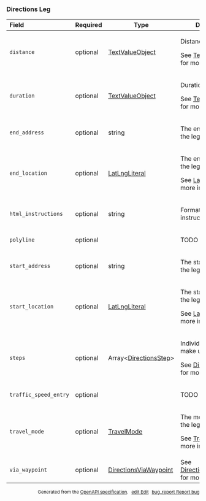 <!--- This is a generated file, do not edit! -->
<!--- [START maps_http_schema_directionsleg] -->
<h3 class="schema-object" id="DirectionsLeg">Directions Leg</h3>

| Field                 | Required | Type                                                                    | Description                                                                                                                                                        |
| :-------------------- | -------- | ----------------------------------------------------------------------- | ------------------------------------------------------------------------------------------------------------------------------------------------------------------ |
| `distance`            | optional | [TextValueObject](#TextValueObject "TextValueObject")                   | <div class="ref-property-description"><p>Distance of the leg.</p><p>See <a href="#TextValueObject">TextValueObject</a> for more information.</div>                 |
| `duration`            | optional | [TextValueObject](#TextValueObject "TextValueObject")                   | <div class="ref-property-description"><p>Duration of the leg.</p><p>See <a href="#TextValueObject">TextValueObject</a> for more information.</div>                 |
| `end_address`         | optional | string                                                                  | <div class="nonref-property-description"><p>The end address of the leg.</p></div>                                                                                  |
| `end_location`        | optional | [LatLngLiteral](#LatLngLiteral "LatLngLiteral")                         | <div class="ref-property-description"><p>The end location of the leg.</p><p>See <a href="#LatLngLiteral">LatLngLiteral</a> for more information.</div>             |
| `html_instructions`   | optional | string                                                                  | <div class="nonref-property-description"><p>Formatted instructions for the leg</p></div>                                                                           |
| `polyline`            | optional |                                                                         | <div class="nonref-property-description"><p>TODO</p></div>                                                                                                         |
| `start_address`       | optional | string                                                                  | <div class="nonref-property-description"><p>The start address of the leg.</p></div>                                                                                |
| `start_location`      | optional | [LatLngLiteral](#LatLngLiteral "LatLngLiteral")                         | <div class="ref-property-description"><p>The start location of the leg.</p><p>See <a href="#LatLngLiteral">LatLngLiteral</a> for more information.</div>           |
| `steps`               | optional | Array&lt;[DirectionsStep](#DirectionsStep "DirectionsStep")&gt;         | <div class="ref-property-description"><p>Individual steps that make up the leg.</p><p>See <a href="#DirectionsStep">DirectionsStep</a> for more information.</div> |
| `traffic_speed_entry` | optional |                                                                         | <div class="nonref-property-description"><p>TODO</p></div>                                                                                                         |
| `travel_mode`         | optional | [TravelMode](#TravelMode "TravelMode")                                  | <div class="ref-property-description"><p>The mode of travel for the leg.</p><p>See <a href="#TravelMode">TravelMode</a> for more information.</div>                |
| `via_waypoint`        | optional | [DirectionsViaWaypoint](#DirectionsViaWaypoint "DirectionsViaWaypoint") | See [DirectionsViaWaypoint](#DirectionsViaWaypoint "DirectionsViaWaypoint") for more information.                                                                  |

<p style="text-align: right; font-size: smaller;">Generated from the <a class="gc-analytics-event" data-category="GMP" data-label="openapi-github" href="https://github.com/googlemaps/openapi-specification" title="Google Maps Platform OpenAPI Specification" class="external">OpenAPI specification</a>.
<a class="gc-analytics-event" data-category="GMP" data-label="openapi-github" style="margin-left: 5px;" href="https://github.com/googlemaps/openapi-specification/blob/main/specification/schemas/DirectionsLeg.yml" title="Edit on GitHub"><span class="material-icons">edit</span> Edit</a>
<a class="gc-analytics-event" data-category="GMP" data-label="openapi-github" style="margin-left: 5px;" href="https://github.com/googlemaps/openapi-specification/issues/new?assignees=&labels=type%3A+bug%2C+triage+me&template=bug_report.md&title=[schemas] Bug - DirectionsLeg" title="File bug for schemas on GitHub"><span class="material-icons">bug_report</span> Report bug</a>
</p>

<!--- [END maps_http_schema_directionsleg] -->
